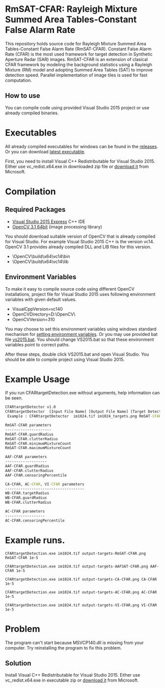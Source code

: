 # RmSAT-CFAR: Rayleigh Mixture Summed Area Tables-Constant False Alarm Rate

This repository holds source code for Rayleigh Mixture Summed Area Tables-Constant False Alarm Rate (RmSAT-CFAR).
Constant False Alarm Rate (CFAR) is the most used framework for target detection in Synthetic Aperture Radar (SAR) images.
RmSAT-CFAR is an extension of clasical CFAR framework by modeling the background statistics using a Rayleigh Mixture (RM) model and adopting
Summed Area Tables (SAT) to improve detection speed.
Parallel implementation of image tiles is used for fast computation. 

## How to use

You can compile code using provided Visual Studio 2015 project or use already compiled binaries.

# Executables

All already compiled executables for windows can be found in the [releases](https://github.com/ati-ozgur/RmSAT-CFAR/releases).
Or you can download [latest executable](https://github.com/ati-ozgur/RmSAT-CFAR/releases/latest).

First, you need to install Visual C++ Redistributable for Visual Studio 2015.
Either use vc_redist.x64.exe in downloaded zip file or [download it](https://www.microsoft.com/en-us/download/details.aspx?id=48145) from Microsoft.




# Compilation


## Required Packages 

- [Visual Studio 2015 Express](https://www.visualstudio.com/vs/visual-studio-express/)  C++ IDE
- [OpenCV 3.1 64bit](http://opencv.org/) (image processing library)


You should download suitable version of OpenCV that is already compiled for Visual Studio.
For example Visual Studio 2015 C++ is the version vc14.
OpenCV 3.1 provides already compiled DLL and LIB files for this version.

 - \OpenCV\build\x64\vc14\bin    
 - \OpenCV\build\x64\vc14\lib


## Environment Variables

To make it easy to compile source code using different OpenCV installations, project file for Visual Studio 2015 uses following environment variables with given default values.

- VisualCppVersion=vc140
- OpenCVDirectory=D:\OpenCV\
- OpenCVVersion=310

You may choose to set this environment variables using windows standard mechanism for [setting environment variables](https://www.java.com/en/download/help/path.xml).
Or you may use provided bat file [vs2015.bat](https://github.com/ati-ozgur/RmSAT-CFAR/blob/master/VS2015.bat).
You should change VS2015.bat so that these environment variables point to correct paths.


After these steps, double click VS2015.bat and open Visual Studio.
You should be able to compile project using Visual Studio 2015.



# Example Usage

If you run CFARtargetDetection.exe without arguments, help information can be seen.


```cmd
CFARtargetDetector v1.0
CFARtargetDetector  [Input File Name] [Output File Name] [Target Detection Method] [Probability Of False Alarm] [Key1] [Value1] ... [KeyN] [ValueN]
 Example : CFARtargetDetector  im1024.tif im1024_targets.png RmSAT-CFAR 1e-5 ThreadCount 1 RmSAT-CFAR.guardRadius 10 RmSAT-CFAR.maximumMixtureCount 6

RmSAT-CFAR parameters
---------------------
RmSAT-CFAR.guardRadius
RmSAT-CFAR.clutterRadius
RmSAT-CFAR.minimumMixtureCount
RmSAT-CFAR.maximumMixtureCount

AAF-CFAR parameters
-------------------
AAF-CFAR.guardRadius
AAF-CFAR.clutterRadius
AAF-CFAR.censoringPercentile

CA-CFAR, AC-CFAR, VI-CFAR parameters
------------------------------------
WB-CFAR.targetRadius
WB-CFAR.guardRadius
WB-CFAR.clutterRadius

AC-CFAR parameters
------------------
AC-CFAR.censoringPercentile

```

# Example runs.

    CFARtargetDetection.exe im1024.tif output-targets-RmSAT-CFAR.png RmSAT-CFAR 1e-5

    CFARtargetDetection.exe im1024.tif output-targets-AAFSAT-CFAR.png AAF-CFAR 1e-5

    CFARtargetDetection.exe im1024.tif output-targets-CA-CFAR.png CA-CFAR 1e-5

    CFARtargetDetection.exe im1024.tif output-targets-AC-CFAR.png AC-CFAR 1e-5

    CFARtargetDetection.exe im1024.tif output-targets-VI-CFAR.png VI-CFAR 1e-5

 



# Problem

The program can't start because MSVCP140.dll is missing from your computer. Try reinstalling the program to fix this problem. 


## Solution

Install Visual C++ Redistributable for Visual Studio 2015.
Either use vc_redist.x64.exe in executable zip or [download it](https://www.microsoft.com/en-us/download/details.aspx?id=48145) from Microsoft.
